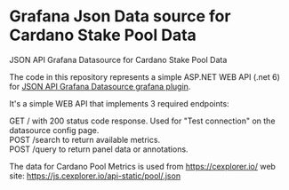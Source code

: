 # Grafana Json Data source for Cardano Stake Pool Data
JSON API Grafana Datasource for Cardano Stake Pool Data

The code in this repository represents a simple ASP.NET WEB API (.net 6) for [JSON API Grafana Datasource grafana plugin](https://grafana.com/grafana/plugins/simpod-json-datasource/ "JSON plugin").

It's a simple WEB API that implements 3 required endpoints:

GET / with 200 status code response. Used for "Test connection" on the datasource config page. <br/>
POST /search to return available metrics. <br/>
POST /query to return panel data or annotations.

The data for Cardano Pool Metrics is used from https://cexplorer.io/ web site: [https://js.cexplorer.io/api-static/pool/<Stake Pool Id>.json](https://js.cexplorer.io/api-static/pool/pool1w4xhfnhuenzgqqzuldnzrcm4kgpsjv8l0re3p574vg5lv4er0k7.json "Stake Pool Data Source")

